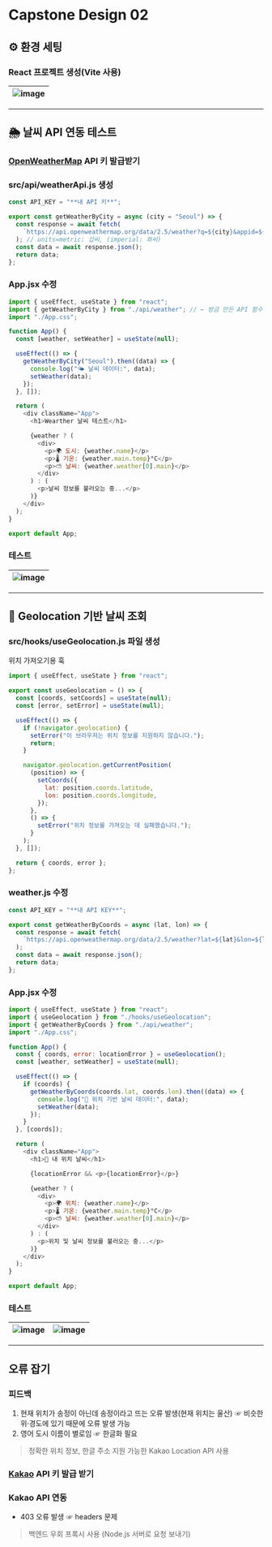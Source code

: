 # Capstone Design 02

## ⚙️ 환경 세팅
### React 프로젝트 생성(Vite 사용)

![image](https://github.com/user-attachments/assets/5a3c3e1b-fbdb-478b-8c4d-3e186e5782df) |
---|

---
## 🌦️ 날씨 API 연동 테스트 
### [OpenWeatherMap](https://openweathermap.org/) API 키 발급받기
### src/api/weatherApi.js 생성
```js
const API_KEY = "**내 API 키**";

export const getWeatherByCity = async (city = "Seoul") => {
  const response = await fetch(
    `https://api.openweathermap.org/data/2.5/weather?q=${city}&appid=${API_KEY}&units=metric`
  ); // units=metric: 섭씨, (imperial: 화씨)
  const data = await response.json();
  return data;
};
```
### App.jsx 수정
```js
import { useEffect, useState } from "react";
import { getWeatherByCity } from "./api/weather"; // ← 방금 만든 API 함수 가져오기
import "./App.css";

function App() {
  const [weather, setWeather] = useState(null);

  useEffect(() => {
    getWeatherByCity("Seoul").then((data) => {
      console.log("🌤️ 날씨 데이터:", data);
      setWeather(data);
    });
  }, []);

  return (
    <div className="App">
      <h1>Wearther 날씨 테스트</h1>

      {weather ? (
        <div>
          <p>🌍 도시: {weather.name}</p>
          <p>🌡️ 기온: {weather.main.temp}°C</p>
          <p>⛅ 날씨: {weather.weather[0].main}</p>
        </div>
      ) : (
        <p>날씨 정보를 불러오는 중...</p>
      )}
    </div>
  );
}

export default App;
```

### 테스트
![image](https://github.com/user-attachments/assets/83f4ca1d-7a29-42ce-8880-bb992fc40872) |
---|

---
## 📍 Geolocation 기반 날씨 조회

### src/hooks/useGeolocation.js 파일 생성
위치 가져오기용 훅
```js
import { useEffect, useState } from "react";

export const useGeolocation = () => {
  const [coords, setCoords] = useState(null);
  const [error, setError] = useState(null);

  useEffect(() => {
    if (!navigator.geolocation) {
      setError("이 브라우저는 위치 정보를 지원하지 않습니다.");
      return;
    }

    navigator.geolocation.getCurrentPosition(
      (position) => {
        setCoords({
          lat: position.coords.latitude,
          lon: position.coords.longitude,
        });
      },
      () => {
        setError("위치 정보를 가져오는 데 실패했습니다.");
      }
    );
  }, []);

  return { coords, error };
};
```

### weather.js 수정
```js
const API_KEY = "**내 API KEY**";

export const getWeatherByCoords = async (lat, lon) => {
  const response = await fetch(
    `https://api.openweathermap.org/data/2.5/weather?lat=${lat}&lon=${lon}&appid=${API_KEY}&units=metric`
  );
  const data = await response.json();
  return data;
};
```

### App.jsx 수정
```js
import { useEffect, useState } from "react";
import { useGeolocation } from "./hooks/useGeolocation";
import { getWeatherByCoords } from "./api/weather";
import "./App.css";

function App() {
  const { coords, error: locationError } = useGeolocation();
  const [weather, setWeather] = useState(null);

  useEffect(() => {
    if (coords) {
      getWeatherByCoords(coords.lat, coords.lon).then((data) => {
        console.log("📍 위치 기반 날씨 데이터:", data);
        setWeather(data);
      });
    }
  }, [coords]);

  return (
    <div className="App">
      <h1>📍 내 위치 날씨</h1>

      {locationError && <p>{locationError}</p>}

      {weather ? (
        <div>
          <p>🌍 위치: {weather.name}</p>
          <p>🌡️ 기온: {weather.main.temp}°C</p>
          <p>⛅ 날씨: {weather.weather[0].main}</p>
        </div>
      ) : (
        <p>위치 및 날씨 정보를 불러오는 중...</p>
      )}
    </div>
  );
}

export default App;
```

### 테스트
![image](https://github.com/user-attachments/assets/cab76c0f-5ce8-4feb-a8f9-f3454e41d0e7) | ![image](https://github.com/user-attachments/assets/c410f5d2-dd87-495a-9ce8-b16778a8a15c)
---|---

---
## 오류 잡기
### 피드백
1. 현재 위치가 송정이 아닌데 송정이라고 뜨는 오류 발생(현재 위치는 울산)
☞ 비슷한 위·경도에 있기 때문에 오류 발생 가능
2. 영어 도시 이름이 별로임
☞ 한글화 필요

> 정확한 위치 정보, 한글 주소 지원 가능한 Kakao Location API 사용

### [Kakao](https://developers.kakao.com/) API 키 발급 받기

### Kakao API 연동
- 403 오류 발생 ☞ headers 문제

> 백엔드 우회 프록시 사용 (Node.js 서버로 요청 보내기)

